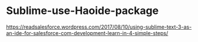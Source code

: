 # Sublime-use-Haoide-package
https://readsalesforce.wordpress.com/2017/08/10/using-sublime-text-3-as-an-ide-for-salesforce-com-development-learn-in-4-simple-steps/
